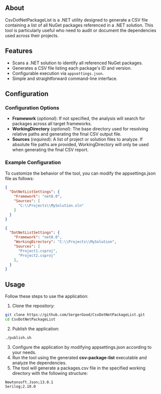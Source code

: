 ## About

CsvDotNetPackageList is a .NET utility designed to generate a CSV file containing a list of all NuGet packages referenced in a .NET solution. This tool is particularly useful who need to audit or document the dependencies used across their projects.

## Features

- Scans a .NET solution to identify all referenced NuGet packages.
- Generates a CSV file listing each package's ID and version.
- Configurable execution via `appsettings.json`.
- Simple and straightforward command-line interface.

## Configuration

### Configuration Options

- **Framework** (_optional_): If not specified, the analysis will search for packages across all target frameworks.
- **WorkingDirectory** (_optional_): The base directory used for resolving relative paths and generating the final CSV output file.
- **Sources** (_required_): A list of project or solution files to analyze. If absolute file paths are provided, WorkingDirectory will only be used when generating the final CSV report.

### Example Configuration

To customize the behavior of the tool, you can modify the appsettings.json file as follows:

```json
{
  "DotNetListSettings": {
    "Framework": "net8.0",
    "Sources": [
      "C:\\Projects\\MySolution.sln"
    ]
  }
}
```

```json
{
  "DotNetListSettings": {
    "Framework": "net8.0",
    "WorkingDirectory": "C:\\Projects\\MySolution",
    "Sources": [
      "Project1.csproj",
      "Project2.csproj"
    ],
  }
}
```

## Usage

Follow these steps to use the application:

1. Clone the repository:
```bash
git clone https://github.com/SergerGood/CsvDotNetPackageList.git
cd CsvDotNetPackageList
```
2. Publish the application:
```bash
./publish.sh
```
3. Configure the application by modifying appsettings.json according to your needs.
4. Run the tool using the generated **csv-package-list** executable and analyze the dependencies.
5. The tool will generate a packages.csv file in the specified working directory with the following structure:

```csv
Newtonsoft.Json;13.0.1
Serilog;2.10.0
```
